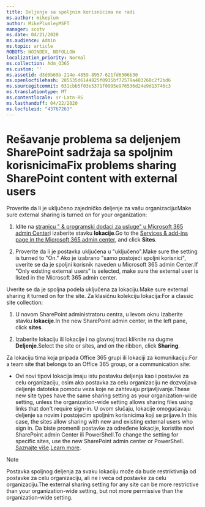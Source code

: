 ```yaml
---
title: Deljenje sa spoljnim korisnicima ne radi
ms.author: mikeplum
author: MikePlumleyMSFT
manager: scotv
ms.date: 04/21/2020
ms.audience: Admin
ms.topic: article
ROBOTS: NOINDEX, NOFOLLOW
localization_priority: Normal
ms.collection: Adm_O365
ms.custom: ''
ms.assetid: d3d0b69b-214e-4859-8957-621fd6306b30
ms.openlocfilehash: 285535d6144825f0935bf72579a483260c2f2bd6
ms.sourcegitcommit: 631cbb5f03e5371f0995e976536d24e9d13746c3
ms.translationtype: MT
ms.contentlocale: sr-Latn-RS
ms.lasthandoff: 04/22/2020
ms.locfileid: "43767263"
---
```

# <a name="fix-problems-sharing-sharepoint-content-with-external-users"></a><span data-ttu-id="738da-102">Rešavanje problema sa deljenjem SharePoint sadržaja sa spoljnim korisnicima</span><span class="sxs-lookup"><span data-stu-id="738da-102">Fix problems sharing SharePoint content with external users</span></span>

<span data-ttu-id="738da-103">Proverite da li je uključeno zajedničko deljenje za vašu organizaciju:</span><span class="sxs-lookup"><span data-stu-id="738da-103">Make sure external sharing is turned on for your organization:</span></span>
  
1. <span data-ttu-id="738da-104">Idite na [stranicu " &amp; programski dodaci za usluge" u Microsoft 365 admin Center](https://portal.office.com/adminportal/home#/Settings/ServicesAndAddIns)i izaberite stavku **lokacije**.</span><span class="sxs-lookup"><span data-stu-id="738da-104">Go to the [Services &amp; add-ins page in the Microsoft 365 admin center](https://portal.office.com/adminportal/home#/Settings/ServicesAndAddIns), and click **Sites**.</span></span>
    
2. <span data-ttu-id="738da-105">Proverite da li je postavka uključena u "uključeno".</span><span class="sxs-lookup"><span data-stu-id="738da-105">Make sure the setting is turned to "On."</span></span> <span data-ttu-id="738da-106">Ako je izabrano "samo postojeći spoljni korisnici", uverite se da je spoljni korisnik naveden u Microsoft 365 admin Center.</span><span class="sxs-lookup"><span data-stu-id="738da-106">If "Only existing external users" is selected, make sure the external user is listed in the Microsoft 365 admin center.</span></span>
    
<span data-ttu-id="738da-107">Uverite se da je spoljna podela uključena za lokaciju.</span><span class="sxs-lookup"><span data-stu-id="738da-107">Make sure external sharing it turned on for the site.</span></span> <span data-ttu-id="738da-108">Za klasičnu kolekciju lokacija:</span><span class="sxs-lookup"><span data-stu-id="738da-108">For a classic site collection:</span></span>
  
1. <span data-ttu-id="738da-109">U novom SharePoint administratoru centra, u levom oknu izaberite stavku **lokacije**.</span><span class="sxs-lookup"><span data-stu-id="738da-109">In the new SharePoint admin center, in the left pane, click **sites**.</span></span>
    
2. <span data-ttu-id="738da-110">Izaberite lokaciju ili lokacije i na glavnoj traci kliknite na dugme **Deljenje**.</span><span class="sxs-lookup"><span data-stu-id="738da-110">Select the site or sites, and on the ribbon, click **Sharing**.</span></span>
    
<span data-ttu-id="738da-111">Za lokaciju tima koja pripada Office 365 grupi ili lokaciji za komunikaciju:</span><span class="sxs-lookup"><span data-stu-id="738da-111">For a team site that belongs to an Office 365 group, or a communication site:</span></span>
  
- <span data-ttu-id="738da-112">Ovi novi tipovi lokacija imaju istu postavku deljenja kao i postavke za celu organizaciju, osim ako postavka za celu organizaciju ne dozvoljava deljenje datoteka pomoću veza koje ne zahtevaju prijavljivanje.</span><span class="sxs-lookup"><span data-stu-id="738da-112">These new site types have the same sharing setting as your organization-wide setting, unless the organization-wide setting allows sharing files using links that don't require sign-in.</span></span> <span data-ttu-id="738da-113">U ovom slučaju, lokacije omogućavaju deljenje sa novim i postojećim spoljnim korisnicima koji se prijave.</span><span class="sxs-lookup"><span data-stu-id="738da-113">In this case, the sites allow sharing with new and existing external users who sign in.</span></span> <span data-ttu-id="738da-114">Da biste promenili postavke za određene lokacije, koristite novi SharePoint admin Center ili PowerShell.</span><span class="sxs-lookup"><span data-stu-id="738da-114">To change the setting for specific sites, use the new SharePoint admin center or PowerShell.</span></span> <span data-ttu-id="738da-115">[Saznajte više](https://go.microsoft.com/fwlink/?linkid=871863).</span><span class="sxs-lookup"><span data-stu-id="738da-115">[Learn more](https://go.microsoft.com/fwlink/?linkid=871863).</span></span>
    
> [!NOTE]
> <span data-ttu-id="738da-116">Postavka spoljnog deljenja za svaku lokaciju može da bude restriktivnija od postavke za celu organizaciju, ali ne i veća od postavke za celu organizaciju.</span><span class="sxs-lookup"><span data-stu-id="738da-116">The external sharing setting for any site can be more restrictive than your organization-wide setting, but not more permissive than the organization-wide setting.</span></span> 
  

